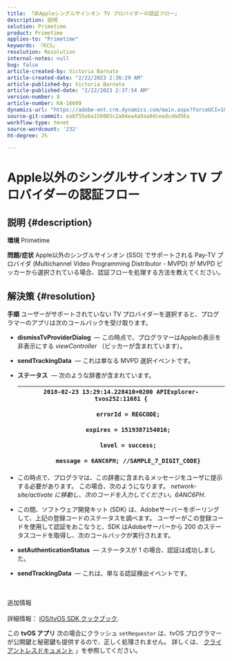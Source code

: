 ```yaml
---
title: 「非Appleシングルサインオン TV プロバイダーの認証フロー」
description: 説明
solution: Primetime
product: Primetime
applies-to: "Primetime"
keywords: 「KCS」
resolution: Resolution
internal-notes: null
bug: false
article-created-by: Victoria Barnato
article-created-date: "2/22/2023 2:36:29 AM"
article-published-by: Victoria Barnato
article-published-date: "2/22/2023 2:37:54 AM"
version-number: 8
article-number: KA-16609
dynamics-url: "https://adobe-ent.crm.dynamics.com/main.aspx?forceUCI=1&pagetype=entityrecord&etn=knowledgearticle&id=5fbcf0b1-59b2-ed11-83fe-6045bd006b3d"
source-git-commit: ea8f55eba156085c2a04ea4a9aa0dceedcebd56a
workflow-type: tm+mt
source-wordcount: '232'
ht-degree: 2%

---
```


# Apple以外のシングルサインオン TV プロバイダーの認証フロー

## 説明 {#description}

<b>環境</b>
Primetime


<b>問題/症状</b>
Apple以外のシングルサインオン (SSO) でサポートされる Pay-TV プロバイダ (Multichannel Video Programming Distributor - MVPD) が MVPD ピッカーから選択されている場合、認証フローを処理する方法を教えてください。


## 解決策 {#resolution}

<b>手順</b>
ユーザーがサポートされていない TV プロバイダーを選択すると、プログラマーのアプリは次のコールバックを受け取ります。

- <b>dismissTvProviderDialog</b>  — この時点で、プログラマーはAppleの表示を非表示にする *viewController* （ピッカーが含まれています）。
- <b>sendTrackingData</b>  — これは単なる MVPD 選択イベントです。
- <b>ステータス</b>  — 次のような辞書が含まれています。

   | `2018-02-23 13:29:14.228410+0200 APIExplorer-tvos252:11681 {`<br><br>`    errorId = REGCODE;`<br><br>`    expires = 1519387154016;`<br><br>`    level = success;`<br><br>`    message = 6ANC6PH; //SAMPLE_7_DIGIT_CODE}` |
   | --- |


- この時点で、プログラマは、この辞書に含まれるメッセージをユーザに提示する必要があります。 この場合、次のようになります。 *network-site/activate に移動し、次のコードを入力してください。6ANC6PH*.
- この間、ソフトウェア開発キット (SDK) は、Adobeサーバーをポーリングして、上記の登録コードのステータスを調べます。 ユーザーがこの登録コードを使用して認証をおこなうと、SDK はAdobeサーバーから 200 のステータスコードを取得し、次のコールバックが実行されます。


- <b>setAuthenticationStatus</b>  — ステータスが 1 の場合、認証は成功しました。


- <b>sendTrackingData </b> — これは、単なる認証検出イベントです。

<br><br>追加情報<br><br>
詳細情報： [iOS/tvOS SDK クックブック](https://tve.helpdocsonline.com/ios-tvos-sdk-cookbook).

この <b>tvOS アプリ</b> 次の場合にクラッシュ `setRequestor` は、tvOS プログラマーが公開鍵と秘密鍵も提供するので、正しく処理されません。 詳しくは、 [クライアントレスドキュメント](http://tve.helpdocsonline.com/clientless-integration-cookbook-v2$create_dev) 」を参照してください。


